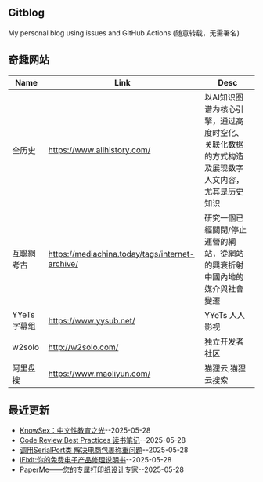 ## Gitblog
My personal blog using issues and GitHub Actions (随意转载，无需署名)
## 奇趣网站
| Name | Link | Desc | 
 | ---- | ---- | ---- |
| 全历史 | https://www.allhistory.com/ | 以AI知识图谱为核心引擎，通过高度时空化、关联化数据的方式构造及展现数字人文内容，尤其是历史知识 |
| 互聯網考古 | https://mediachina.today/tags/internet-archive/ | 研究一個已經關閉/停止運營的網站，從網站的興衰折射中國內地的媒介與社會變遷 |
| YYeTs 字幕组 | https://www.yysub.net/ | YYeTs 人人影视|字幕组官方站 |
| w2solo | http://w2solo.com/ | 独立开发者社区 |
|  阿里盘搜 | https://www.maoliyun.com/ |  猫狸云,猫狸云搜索 |
## 最近更新
- [KnowSex：中文性教育之光](https://github.com/dotneteye/myblog/issues/8)--2025-05-28
- [Code Review Best Practices 读书笔记](https://github.com/dotneteye/myblog/issues/7)--2025-05-28
- [调用SerialPort类 解决电商包裹称重问题](https://github.com/dotneteye/myblog/issues/6)--2025-05-28
- [iFixit:你的免费电子产品修理说明书](https://github.com/dotneteye/myblog/issues/5)--2025-05-28
- [PaperMe——您的专属打印纸设计专家](https://github.com/dotneteye/myblog/issues/4)--2025-05-28
